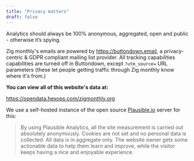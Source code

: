 ```yaml
---
title: "Privacy matters"
draft: false
---
```


Analytics should always be 100% anonymous, aggregated, open and public - otherwise it’s spying.

Zig monthly's emails are powered by https://buttondown.email, a privacy-centric & GDPR compliant mailing list provider. All tracking capabilities capabilities are turned off in Buttondown, except `?utm_source=` URL parameters (these let people getting traffic through Zig monthly know where it's from.)

**You can view all of this website's data at:**

https://opendata.hexops.com/zigmonthly.org

We use a self-hosted instance of the open source [Plausible.io](https://plausible.io) server for this:

> By using Plausible Analytics, all the site measurement is carried out absolutely anonymously. Cookies are not set and no personal data is collected. All data is in aggregate only. The website owner gets some actionable data to help them learn and improve, while the visitor keeps having a nice and enjoyable experience.
